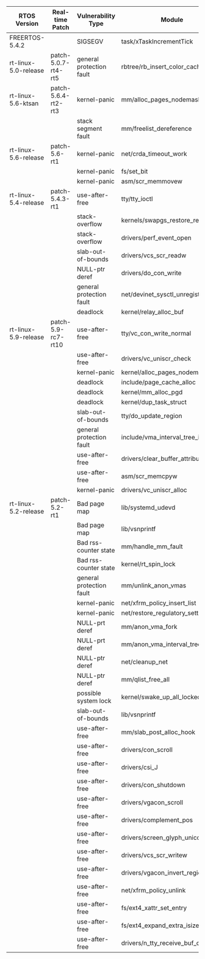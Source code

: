 | RTOS Version         | Real-time Patch     | Vulnerability Type       | Module                                  | Rtkaller | Syzkaller | Pervious Unknown |
|----------------------|---------------------|--------------------------|-----------------------------------------|----------|-----------|------------------|
| FREERTOS-5.4.2       |                     | SIGSEGV                  | task/xTaskIncrementTick                 | ✓        |           | ✓                |
| rt-linux-5.0-release | patch-5.0.7-rt4-rt5 | general protection fault | rbtree/rb\_insert\_color\_cached        | ✓        |           | ✓                |
| rt-linux-5.6-ktsan   | patch-5.6.4-rt2-rt3 | kernel-panic             | mm/alloc\_pages\_nodemask               | ✓        | ✓         |                  |
|                      |                     | stack segment fault      | mm/freelist\_dereference                | ✓        |           | ✓                |
| rt-linux-5.6-release | patch-5.6-rt1       | kernel-panic             | net/crda\_timeout\_work                 | ✓        |           | ✓                |
|                      |                     | kernel-panic             | fs/set\_bit                             | ✓        | ✓         |                  |
|                      |                     | kernel-panic             | asm/scr\_memmovew                       | ✓        | ✓         |                  |
| rt-linux-5.4-release | patch-5.4.3-rt1     | use-after-free           | tty/tty\_ioctl                          | ✓        | ✓         |                  |
|                      |                     | stack-overflow           | kernels/swapgs\_restore\_regs           | ✓        |           | ✓                |
|                      |                     | stack-overflow           | drivers/perf\_event\_open               | ✓        |           | ✓                |
|                      |                     | slab-out-of-bounds       | drivers/vcs\_scr\_readw                 | ✓        |           | ✓                |
|                      |                     | NULL-ptr deref           | drivers/do\_con\_write                  | ✓        | ✓         |                  |
|                      |                     | general protection fault | net/devinet\_sysctl\_unregister         | ✓        |           | ✓                |
|                      |                     | deadlock                 | kernel/relay\_alloc\_buf                | ✓        |           | ✓                |
| rt-linux-5.9-release | patch-5.9-rc7-rt10  | use-after-free           | tty/vc\_con\_write\_normal              | ✓        |           | ✓                |
|                      |                     | use-after-free           | drivers/vc\_uniscr\_check               | ✓        |           | ✓                |
|                      |                     | kernel-panic             | kernel/alloc\_pages\_nodemask           | ✓        |           | ✓                |
|                      |                     | deadlock                 | include/page\_cache\_alloc              | ✓        |           | ✓                |
|                      |                     | deadlock                 | kernel/mm\_alloc\_pgd                   | ✓        |           | ✓                |
|                      |                     | deadlock                 | kernel/dup\_task\_struct                | ✓        |           | ✓                |
|                      |                     | slab-out-of-bounds       | tty/do\_update\_region                  | ✓        |           | ✓                |
|                      |                     | general protection fault | include/vma\_interval\_tree\_iter\_next | ✓        |           | ✓                |
|                      |                     | use-after-free           | drivers/clear\_buffer\_attributes       | ✓        |           | ✓                |
|                      |                     | use-after-free           | asm/scr\_memcpyw                        | ✓        | ✓         |                  |
|                      |                     | kernel-panic             | drivers/vc\_uniscr\_alloc               | ✓        | ✓         |                  |
| rt-linux-5.2-release | patch-5.2-rt1       | Bad page map             | lib/systemd\_udevd                      | ✓        |           | ✓                |
|                      |                     | Bad page map             | lib/vsnprintf                           | ✓        |           | ✓                |
|                      |                     | Bad rss-counter state    | mm/handle\_mm\_fault                    | ✓        | ✓         |                  |
|                      |                     | Bad rss-counter state    | kernel/rt\_spin\_lock                   | ✓        | ✓         |                  |
|                      |                     | general protection fault | mm/unlink\_anon\_vmas                   | ✓        | ✓         |                  |
|                      |                     | kernel-panic             | net/xfrm\_policy\_insert\_list          | ✓        | ✓         |                  |
|                      |                     | kernel-panic             | net/restore\_regulatory\_settings       | ✓        |           | ✓                |
|                      |                     | NULL-prt deref           | mm/anon\_vma\_fork                      | ✓        |           | ✓                |
|                      |                     | NULL-prt deref           | mm/anon\_vma\_interval\_tree\_insert    | ✓        |           | ✓                |
|                      |                     | NULL-ptr deref           | net/cleanup\_net                        | ✓        | ✓         |                  |
|                      |                     | NULL-ptr deref           | mm/qlist\_free\_all                     | ✓        | ✓         |                  |
|                      |                     | possible system lock     | kernel/swake\_up\_all\_locked           | ✓        |           | ✓                |
|                      |                     | slab-out-of-bounds       | lib/vsnprintf                           | ✓        |           | ✓                |
|                      |                     | use-after-free           | mm/slab\_post\_alloc\_hook              | ✓        |           | ✓                |
|                      |                     | use-after-free           | drivers/con\_scroll                     | ✓        | ✓         |                  |
|                      |                     | use-after-free           | drivers/csi\_J                          | ✓        | ✓         |                  |
|                      |                     | use-after-free           | drivers/con\_shutdown                   | ✓        | ✓         |                  |
|                      |                     | use-after-free           | drivers/vgacon\_scroll                  | ✓        | ✓         |                  |
|                      |                     | use-after-free           | drivers/complement\_pos                 | ✓        |           | ✓                |
|                      |                     | use-after-free           | drivers/screen\_glyph\_unicode          | ✓        | ✓         |                  |
|                      |                     | use-after-free           | drivers/vcs\_scr\_writew                | ✓        | ✓         |                  |
|                      |                     | use-after-free           | drivers/vgacon\_invert\_region          | ✓        | ✓         |                  |
|                      |                     | use-after-free           | net/xfrm\_policy\_unlink                | ✓        | ✓         |                  |
|                      |                     | use-after-free           | fs/ext4\_xattr\_set\_entry              | ✓        | ✓         |                  |
|                      |                     | use-after-free           | fs/ext4\_expand\_extra\_isize           | ✓        | ✓         |                  |
|                      |                     | use-after-free           | drivers/n\_tty\_receive\_buf\_common    | ✓        | ✓         |                  |
